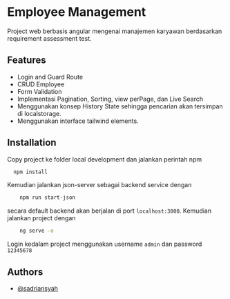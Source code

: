 # Employee Management
Project web berbasis angular mengenai manajemen karyawan berdasarkan requirement assessment test.

## Features

- Login and Guard Route
- CRUD Employee
- Form Validation
- Implementasi Pagination, Sorting, view perPage, dan Live Search
- Menggunakan konsep History State sehingga pencarian akan tersimpan di localstorage.
- Menggunakan interface tailwind elements.

## Installation

Copy project ke folder local development dan jalankan perintah npm
```bash
  npm install
```
Kemudian jalankan json-server sebagai backend service dengan
```bash
    npm run start-json
```
secara default backend akan berjalan di port `localhost:3000`. Kemudian jalankan project dengan

```bash
    ng serve -o
```
Login kedalam project menggunakan username `admin` dan password `12345678`

## Authors

- [@sadriansyah](https://gitlab.com/sadriansyah)